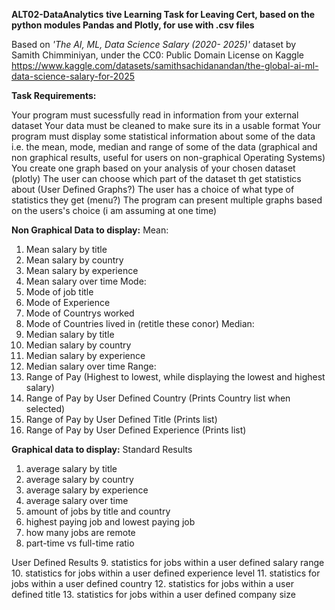**ALT02-DataAnalytics**
**tive Learning Task for Leaving Cert, based on the python modules Pandas and Plotly, for use with .csv files**

Based on *'The AI, ML, Data Science Salary (2020- 2025)'* dataset by Samith Chimminiyan,
under the CC0: Public Domain License on Kaggle
https://www.kaggle.com/datasets/samithsachidanandan/the-global-ai-ml-data-science-salary-for-2025

**Task Requirements:**

Your program must sucessfully read in information from your external dataset
Your data must be cleaned to make sure its in a usable format
Your program must display some statistical information about some of the data i.e. the mean, mode, median and range of some of the data (graphical and non graphical results, useful for users on non-graphical Operating Systems)
You create one graph based on your analysis of your chosen dataset (plotly)
The user can choose which part of the dataset th get statistics about (User Defined Graphs?)
The user has a choice of what type of statistics they get (menu?)
The program can present multiple graphs based on the users's choice (i am assuming at one time)
 
**Non Graphical Data to display:**
Mean:
  1. Mean salary by title
  2. Mean salary by country
  3. Mean salary by experience
  4. Mean salary over time
Mode:
  1. Mode of job title
  2. Mode of Experience
  3. Mode of Countrys worked
  4. Mode of Countries lived in (retitle these conor)
Median:
  1. Median salary by title
  2. Median salary by country
  3. Median salary by experience
  4. Median salary over time
Range:
  1. Range of Pay (Highest to lowest, while displaying the lowest and highest salary)
  2. Range of Pay by User Defined Country (Prints Country list when selected)
  3. Range of Pay by User Defined Title (Prints list)
  4. Range of Pay by User Defined Experience (Prints list)
 
**Graphical data to display:**
  Standard Results
  1. average salary by title
  2. average salary by country
  3. average salary by experience
  4. average salary over time
  5. amount of jobs by title and country
  6. highest paying job and lowest paying job
  7. how many jobs are remote
  8. part-time vs full-time ratio

  User Defined Results
  9. statistics for jobs within a user defined salary range
  10. statistics for jobs within a user defined experience level
  11. statistics for jobs within a user defined country
  12. statistics for jobs within a user defined title
  13. statistics for jobs within a user defined company size
